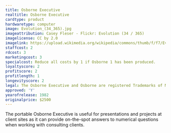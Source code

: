 ```yaml
---
title: Osborne Executive
realtitle: Osborne Executive
cardtype: product
hardwaretype: computer
image: Evolution_(34_365).jpg
imageattribution: Casey Fleser - Flickr: Evolution (34 / 365)
imagelicense: CC by 2.0
imagelink: https://upload.wikimedia.org/wikipedia/commons/thumb/f/f7/Evolution_%2834_365%29.jpg/1024px-Evolution_%2834_365%29.jpg
staffcost: 2
rdcost: 3
marketingcost: 3
specialcost: Reduce all costs by 1 if Osborne 1 has been produced.
loyaltyscore: 2
profitscore: 2
profitlength: 1
longevityscore: 2
legal: The Osborne Executive and Osborne are registered Trademarks of Mikrolog Ltd
approved: 'Y'
yearofrelease: 1982
originalprice: $2500
---
```


The portable Osborne Executive is useful for presentations and projects at client sites as it can provide on-the-spot answers to numerical questions when working with consulting clients.

